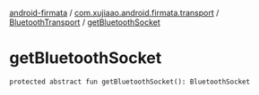 [android-firmata](../../index.md) / [com.xujiaao.android.firmata.transport](../index.md) / [BluetoothTransport](index.md) / [getBluetoothSocket](./get-bluetooth-socket.md)

# getBluetoothSocket

`protected abstract fun getBluetoothSocket(): BluetoothSocket`